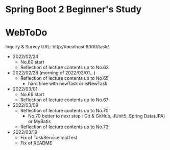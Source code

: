 # Spring Boot 2 Beginner's Study
# WebToDo
Inquiry & Survey URL: http://localhost:9000/task/
- 2022/02/24
	- No.60 start<br>
	- Reflection of lecture contents up to No.63
- 2022/02/28 (morning of 2022/03/01...)
	- Reflection of lecture contents up to No.65
		- hard time with newTask or isNewTask
- 2022/03/01
	- No.66 start<br>
	- Reflection of lecture contents up to No.67
- 2022/03/09
	- Reflection of lecture contents up to No.70
		- No.70 better to next step : Git & GitHub, JUnit5, Spring Data(JPA) or MyBatis
	- Reflection of lecture contents up to No.73
- 2022/03/19
	- Fix of TaskServiceImplTest
	- Fix of README
	